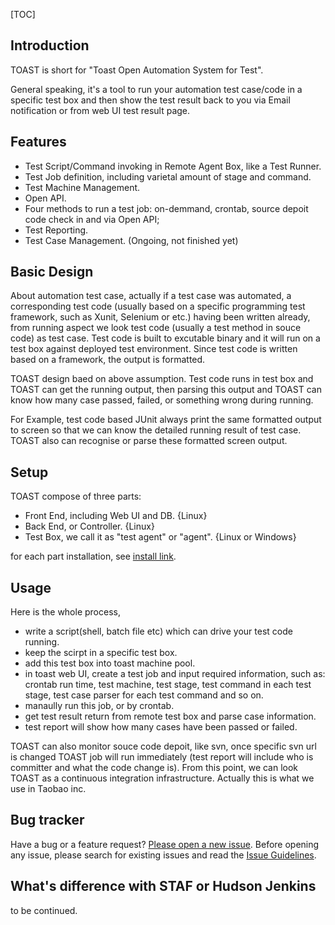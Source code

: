 [TOC]

## Introduction

TOAST is short for "Toast Open Automation System for Test". 

General speaking, it's a tool to run your automation test case/code in a specific test box and then show the test result back to you via Email notification or from web UI test result page.

## Features

* Test Script/Command invoking in Remote Agent Box, like a Test Runner.
* Test Job definition, including varietal amount of stage and command.
* Test Machine Management.
* Open API.
* Four methods to run a test job: on-demmand, crontab, source depoit code check in and via Open API;
* Test Reporting.
* Test Case Management. (Ongoing, not finished yet)


## Basic Design  

About automation test case, actually if a test case was automated, a corresponding test code (usually based on a specific programming test framework, such as Xunit, Selenium or etc.) having been written already, from running aspect we look test code (usually a test method in souce code) as test case. Test code is built to excutable binary and it will run on a test box against deployed test environment. Since test code is written based on a framework, the output is formatted. 

TOAST design baed on above assumption. Test code runs in test box and TOAST can get the running output, then parsing this output and TOAST can know how many case passed, failed, or something wrong during running.

For Example, test code based JUnit always print the same formatted output to screen so that we can know the detailed running result of test case. TOAST also can recognise or parse these formatted screen output. 


## Setup 

TOAST compose of three parts:
  * Front End, including Web UI and DB. {Linux}
  * Back End, or Controller. {Linux}
  * Test Box, we call it as "test agent" or "agent". {Linux or Windows}

for each part installation, see [install link](http://github.com/taobao/toast/install).


## Usage

Here is the whole process,
  * write a script(shell, batch file etc) which can drive your test code running. 
  * keep the scirpt in a specific test box.
  * add this test box into toast machine pool.
  * in toast web UI, create a test job and input required information, such as: crontab run time, test machine, test stage, test command in each test stage, test case parser for each test command and so on.
  * manaully run this job, or by crontab.
  * get test result return from remote test box and parse case information.
  * test report will show how many cases have been passed or failed.


TOAST can also monitor souce code depoit, like svn, once specific svn url is changed TOAST job will run immediately (test report will include who is committer and what the code change is). From this point, we can look TOAST as a continuous integration infrastructure. Actually this is what we use in Taobao inc.


## Bug tracker

Have a bug or a feature request? [Please open a new issue](https://github.com/taobao/toast/issues). Before opening any issue, please search for existing issues and read the [Issue Guidelines](https://github.com/taobao/toast/issue-guidelines).


## What's difference with STAF or Hudson Jenkins

to be continued.

